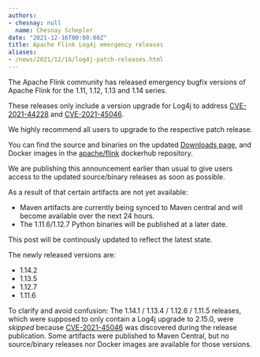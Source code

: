 ```yaml
---
authors:
- chesnay: null
  name: Chesnay Schepler
date: "2021-12-16T00:00:00Z"
title: Apache Flink Log4j emergency releases
aliases:
- /news/2021/12/16/log4j-patch-releases.html
---
```


The Apache Flink community has released emergency bugfix versions of Apache Flink for the 1.11, 1.12, 1.13 and 1.14 series.

These releases only include a version upgrade for Log4j to address [CVE-2021-44228](https://nvd.nist.gov/vuln/detail/CVE-2021-44228) and [CVE-2021-45046](https://nvd.nist.gov/vuln/detail/CVE-2021-45046).

We highly recommend all users to upgrade to the respective patch release.

You can find the source and binaries on the updated [Downloads page](/downloads.html), and Docker images in the [apache/flink](https://hub.docker.com/r/apache/flink) dockerhub repository.

<div class="alert alert-info" markdown="1">
We are publishing this announcement earlier than usual to give users access to the updated source/binary releases as soon as possible.

As a result of that certain artifacts are not yet available:

* Maven artifacts are currently being synced to Maven central and will become available over the next 24 hours.
* The 1.11.6/1.12.7 Python binaries will be published at a later date.

This post will be continously updated to reflect the latest state.
</div>

<div class="alert alert-info" markdown="1">
The newly released versions are:

* 1.14.2
* 1.13.5
* 1.12.7
* 1.11.6

To clarify and avoid confusion: The 1.14.1 / 1.13.4 / 1.12.6 / 1.11.5 releases, which were supposed to only contain a Log4j upgrade to 2.15.0, were _skipped_ because [CVE-2021-45046](https://nvd.nist.gov/vuln/detail/CVE-2021-45046) was discovered during the release publication. Some artifacts were published to Maven Central, but no source/binary releases nor Docker images are available for those versions.
</div>

